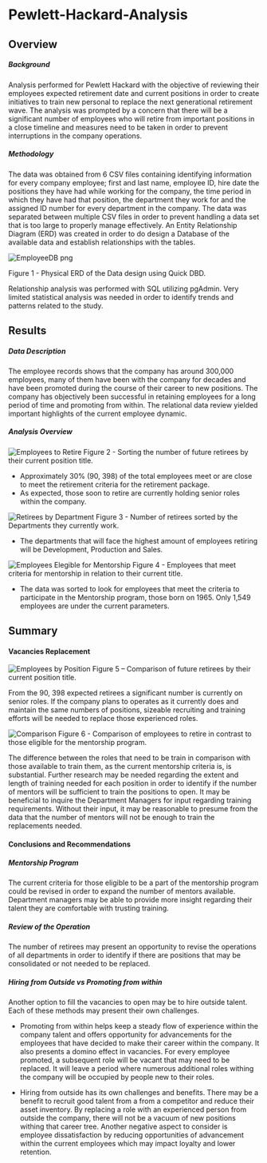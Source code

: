 # Pewlett-Hackard-Analysis

## **Overview** ##

##### **Background** ##### 

Analysis performed for Pewlett Hackard with the objective of reviewing their employees expected retirement date and current positions in order to create initiatives to train new personal to replace the next generational retirement wave. The analysis was prompted by a concern that there will be a significant number of employees who will retire from important positions in a close timeline and measures need to be taken in order to prevent interruptions in the company operations.  

##### **Methodology** #####

The data was obtained from 6 CSV files containing identifying information for every company employee; first and last name, employee ID, hire date the positions they have had while working for the company, the time period in which they have had that position, the department they work for and the assigned ID number for every department in the company. 
The data was separated between multiple CSV files in order to prevent handling a data set that is too large to properly manage effectively. An Entity Relationship Diagram (ERD) was created in order to do design a Database of the available data and establish relationships with the tables. 

![EmployeeDB png](https://user-images.githubusercontent.com/85839235/128660205-4c999227-706b-47cf-9032-eb087107dcac.png)

Figure 1 - Physical ERD of the Data design using Quick DBD.

Relationship analysis was performed with SQL utilizing pgAdmin. Very limited statistical analysis was needed in order to identify trends and patterns related to the study. 

## **Results** ##

##### **Data Description** #####

The employee records shows that the company has around 300,000 employees, many of them have been with the company for decades and have been promoted during the course of their career to new positions. The company has objectively been successful in retaining employees for a long period of time and promoting from within. The relational data review yielded important highlights of the current employee dynamic. 


##### **Analysis Overview** #####

![Employees to Retire](https://user-images.githubusercontent.com/85839235/128660052-2f91e332-1dae-47ee-a1e8-925d5aba95bd.png)
Figure 2 - Sorting the number of future retirees by their current position title. 

-	Approximately 30% (90, 398) of the total employees meet or are close to meet the retirement criteria for the retirement package. 
-	As expected, those soon to retire are currently holding senior roles within the company. 

![Retirees by Department](https://user-images.githubusercontent.com/85839235/128660057-b35422de-9fc8-4c65-928a-a82221f8482d.png)
 Figure 3 - Number of retirees sorted by the Departments they currently work.  

-	The departments that will face the highest amount of employees retiring will be Development, Production and Sales. 

![Employees Elegible for Mentorship](https://user-images.githubusercontent.com/85839235/128660070-035193f5-3c24-40b2-bef3-d362d82eb3e7.png)
Figure 4 - Employees that meet criteria for mentorship in relation to their current title. 

- 	The data was sorted to look for employees that meet the criteria to participate in the Mentorship program, those born on 1965. Only 1,549 employees are under the current parameters. 

## **Summary** ##

#### Vacancies Replacement ####

![Employees by Position](https://user-images.githubusercontent.com/85839235/128660100-ba95308b-f470-45b1-976d-c67a1e3bfdfb.png)
Figure 5 – Comparison of future retirees by their current position title. 

From the 90, 398 expected retirees a significant number is currently on senior roles. If the company plans to operates as it currently does and maintain the same numbers of positions, sizeable recruiting and training efforts will be needed to replace those experienced roles.

![Comparison](https://user-images.githubusercontent.com/85839235/128660113-cc5fdb00-089a-40ff-bf45-eb25d3358503.png)
Figure 6 - Comparison of employees to retire in contrast to those eligible for the mentorship program. 

The difference between the roles that need to be train in comparison with those available to train them, as the current mentorship criteria is, is substantial. Further research may be needed regarding the extent and length of training needed for each position in order to identify if the number of mentors will be sufficient to train the positions to open. It may be beneficial to inquire the Department Managers for input regarding training requirements. Without their input, it may be reasonable to presume from the data that the number of mentors will not be enough to train the replacements needed. 

#### **Conclusions and Recommendations** ####

##### Mentorship Program #####

The current criteria for those eligible to be a part of the mentorship program could be revised in order to expand the number of mentors available. Department managers may be able to provide more insight regarding their talent they are comfortable with trusting training. 
  
##### Review of the Operation #####
The number of retirees may present an opportunity to revise the operations of all departments in order to identify if there are positions that may be consolidated or not needed to be replaced. 

##### Hiring from Outside vs Promoting from within #####
Another option to fill the vacancies to open may be to hire outside talent. Each of these methods may present their own challenges. 
  
-	Promoting from within helps keep a steady flow of experience within the company talent and offers opportunity for advancements for the employees that have decided to make their career within the company. It also presents a domino effect in vacancies. For every employee promoted, a subsequent role will be vacant that may need to be replaced. It will leave a period where numerous additional roles withing the company will be occupied by people new to their roles. 
  
-	Hiring from outside has its own challenges and benefits. There may be a benefit to recruit good talent from a from a competitor and reduce their asset inventory. By replacing a role with an experienced person from outside the company, there will not be a vacuum of new positions withing that career tree. Another negative aspect to consider is employee dissatisfaction by reducing opportunities of advancement within the current employees which may impact loyalty and lower retention. 
